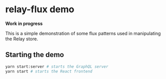 relay-flux demo
===============

**Work in progress**

This is a simple demonstration of some flux patterns used in manipulating the
Relay store.

Starting the demo
-----------------

```bash
yarn start:server # starts the GraphQL server
yarn start # starts the React frontend
```
